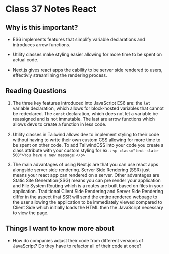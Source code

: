 # Class 37 Notes React

## Why is this important?

- ES6 implements features that simplify variable declarations and introduces arrow functions.

- Utility classes make styling easier allowing for more time to be spent on actual code.

- Next.js gives react apps the cability to be server side rendered to users, effectivly streamlining the rendering process.

## Reading Questions

1. The three key features introduced into JavaScript ES6 are: the `let` variable declaration, which allows for block-hosted variables that cannot be redeclared.  The `const` declaration, which does not let a variable be reassigned and is not immutable.  The last are arrow functions which allows devs to create a function in less code.

2. Utility classes in Tailwind allows dev to implement styling to their code without having to write their own custom CSS allowing for more time to be spent on other code. To add TailwindCSS into your code you create a class attribute with your custom styling for ex. : `<p class="text-slate-500">You have a new message!</p>`

3. The main advantages of using Next.js are that you can use react apps alongside server side rendering.  Server Side Rendering (SSR) just means your react app can rendered on a server.  Other advantages are Static Site Generation(SSG) means you can pre render your application and File System Routing which is a routes are built based on files in your application.  Traditional Client Side Rendering and Server Side Rendering differ in the aspect that SSR will send the entire rendered webpage to the user allowing the application to be immediately viewed compared to Client Side which initially loads the HTML then the JavaScript necessary to view the page.

## Things I want to know more about

- How do companies adjust their code from different versions of JavaScript? Do they have to refactor all of their code at once?